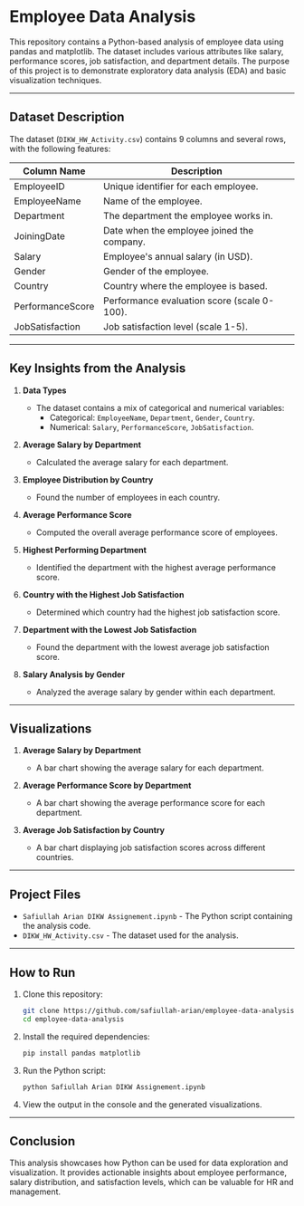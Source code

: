 # Employee Data Analysis

This repository contains a Python-based analysis of employee data using pandas and matplotlib. The dataset includes various attributes like salary, performance scores, job satisfaction, and department details. The purpose of this project is to demonstrate exploratory data analysis (EDA) and basic visualization techniques.

---

## **Dataset Description**

The dataset (`DIKW_HW_Activity.csv`) contains 9 columns and several rows, with the following features:

| Column Name        | Description                                     |
|--------------------|-------------------------------------------------|
| EmployeeID         | Unique identifier for each employee.           |
| EmployeeName       | Name of the employee.                          |
| Department         | The department the employee works in.          |
| JoiningDate        | Date when the employee joined the company.      |
| Salary             | Employee's annual salary (in USD).             |
| Gender             | Gender of the employee.                        |
| Country            | Country where the employee is based.           |
| PerformanceScore   | Performance evaluation score (scale 0-100).    |
| JobSatisfaction    | Job satisfaction level (scale 1-5).            |

---

## **Key Insights from the Analysis**

1. **Data Types**
   - The dataset contains a mix of categorical and numerical variables:
     - Categorical: `EmployeeName`, `Department`, `Gender`, `Country`.
     - Numerical: `Salary`, `PerformanceScore`, `JobSatisfaction`.

2. **Average Salary by Department**
   - Calculated the average salary for each department.

3. **Employee Distribution by Country**
   - Found the number of employees in each country.

4. **Average Performance Score**
   - Computed the overall average performance score of employees.

5. **Highest Performing Department**
   - Identified the department with the highest average performance score.

6. **Country with the Highest Job Satisfaction**
   - Determined which country had the highest job satisfaction score.

7. **Department with the Lowest Job Satisfaction**
   - Found the department with the lowest average job satisfaction score.

8. **Salary Analysis by Gender**
   - Analyzed the average salary by gender within each department.

---

## **Visualizations**

1. **Average Salary by Department**
   - A bar chart showing the average salary for each department.
   
2. **Average Performance Score by Department**
   - A bar chart showing the average performance score for each department.

3. **Average Job Satisfaction by Country**
   - A bar chart displaying job satisfaction scores across different countries.

---

## **Project Files**

- `Safiullah Arian DIKW Assignement.ipynb` - The Python script containing the analysis code.
- `DIKW_HW_Activity.csv` - The dataset used for the analysis.

---

## **How to Run**

1. Clone this repository:
   ```bash
   git clone https://github.com/safiullah-arian/employee-data-analysis.git
   cd employee-data-analysis
   ```

2. Install the required dependencies:
   ```bash
   pip install pandas matplotlib
   ```

3. Run the Python script:
   ```bash
   python Safiullah Arian DIKW Assignement.ipynb
   ```

4. View the output in the console and the generated visualizations.

---

## **Conclusion**

This analysis showcases how Python can be used for data exploration and visualization. It provides actionable insights about employee performance, salary distribution, and satisfaction levels, which can be valuable for HR and management.
